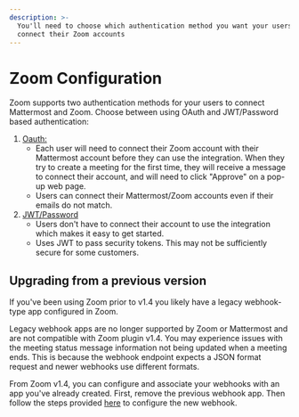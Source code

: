 ```yaml
---
description: >-
  You'll need to choose which authentication method you want your users to use to
  connect their Zoom accounts
---
```


# Zoom Configuration

Zoom supports two authentication methods for your users to connect Mattermost and Zoom. Choose between using OAuth and JWT/Password based authentication:

1. [Oauth: ](zoom-setup-oauth.md)
   * Each user will need to connect their Zoom account with their Mattermost account before they can use the integration. When they try to create a meeting for the first time, they will receive a message to connect their account, and will need to click "Approve" on a pop-up web page.
   * Users can connect their Mattermost/Zoom accounts even if their emails do not match.
2. [JWT/Password](zoom-setup-jwt.md)
   * Users don't have to connect their account to use the integration which makes it easy to get started.
   * Uses JWT to pass security tokens. This may not be sufficiently secure for some customers.

## Upgrading from a previous version

If you've been using Zoom prior to v1.4 you likely have a legacy webhook-type app configured in Zoom.

Legacy webhook apps are no longer supported by Zoom or Mattermost and are not compatible with Zoom plugin v1.4. You may experience issues with the meeting status message information not being updated when a meeting ends. This is because the webhook endpoint expects a JSON format request and newer webhooks use different formats.

From Zoom v1.4, you can configure and associate your webhooks with an app you've already created. First, remove the previous webhook app. Then follow the steps provided [here](https://mattermost.gitbook.io/plugin-zoom/installation/zoom-configuration/webhook-configuration) to configure the new webhook.
